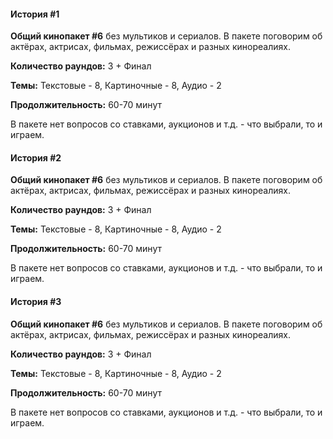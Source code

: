 <!-- tabs:start -->
#### **История #1**

**Общий кинопакет #6** без мультиков и сериалов. В пакете поговорим об актёрах, актрисах, фильмах, режиссёрах и разных кинореалиях.

**Количество раундов:** 3 + Финал

**Темы:** Текстовые - 8, Картиночные - 8, Аудио - 2

**Продолжительность:** 60-70 минут

В пакете нет вопросов со ставками, аукционов и т.д. - что выбрали, то и играем.

#### **История #2**

**Общий кинопакет #6** без мультиков и сериалов. В пакете поговорим об актёрах, актрисах, фильмах, режиссёрах и разных кинореалиях.

**Количество раундов:** 3 + Финал

**Темы:** Текстовые - 8, Картиночные - 8, Аудио - 2

**Продолжительность:** 60-70 минут

В пакете нет вопросов со ставками, аукционов и т.д. - что выбрали, то и играем.

#### **История #3**

**Общий кинопакет #6** без мультиков и сериалов. В пакете поговорим об актёрах, актрисах, фильмах, режиссёрах и разных кинореалиях.

**Количество раундов:** 3 + Финал

**Темы:** Текстовые - 8, Картиночные - 8, Аудио - 2

**Продолжительность:** 60-70 минут

В пакете нет вопросов со ставками, аукционов и т.д. - что выбрали, то и играем.

<!-- tabs:end -->